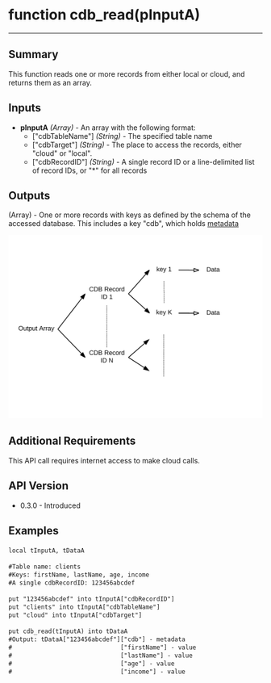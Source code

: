 # function cdb_read(pInputA)
---
## Summary
This function reads one or more records from either local or cloud, and returns them as an array.

## Inputs
* **pInputA** *(Array)* - An array with the following format:
    * ["cdbTableName"] *(String)* - The specified table name
    * ["cdbTarget"] *(String)* - The place to access the records, either "cloud" or "local".
    * ["cdbRecordID"] *(String)* - A single record ID or a line-delimited list of record IDs, or "*" for all records
    
## Outputs
(Array) - One or more records with keys as defined by the schema of the accessed database. This includes a key "cdb", which holds [metadata](Metadata.md)

![ReadOutput](images/BasicOutput.svg)

## Additional Requirements
This API call requires internet access to make cloud calls.

## API Version
* 0.3.0 - Introduced

## Examples
```
local tInputA, tDataA

#Table name: clients
#Keys: firstName, lastName, age, income
#A single cdbRecordID: 123456abcdef

put "123456abcdef" into tInputA["cdbRecordID"]
put "clients" into tInputA["cdbTableName"]
put "cloud" into tInputA["cdbTarget"]
    
put cdb_read(tInputA) into tDataA
#Output: tDataA["123456abcdef"]["cdb"] - metadata
#							   ["firstName"] - value
#							   ["lastName"] - value
#							   ["age"] - value
#							   ["income"] - value
```